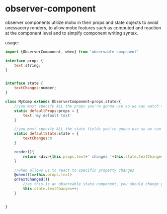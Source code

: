 # observer-component

observer components utilize mobx in their props and state objects to avoid unessacery renders, to allow mobx features such as computed and reaction at the component level and to simplfy component writing syntax.


usage:


```js
import {ObserverComponent, when} from 'observable-component'

interface props {
    text:string;
}


interface state {
    textChanges:number;
}

class MyComp extends ObserverComponent<props,state>{
    //you must specify ALL the props you're gonna use so we can watch them
    static defaultProps:props = {
        text:'my default text'
    }

    //you must specify ALL the state fields you're gonna use so we can watch them
    static defaultState:state = {
        textChanges:0
    }

    render(){
        return <div>{this.props.text+' changes '+this.state.textChanges}</div>
    }

    //when allows us to react to specific property changes
    @when(()=>this.props.text)
    onTextChanged(){
        //as this is an observable state component, you should change your state directly
        this.state.textChanges++;
    }


}


```

